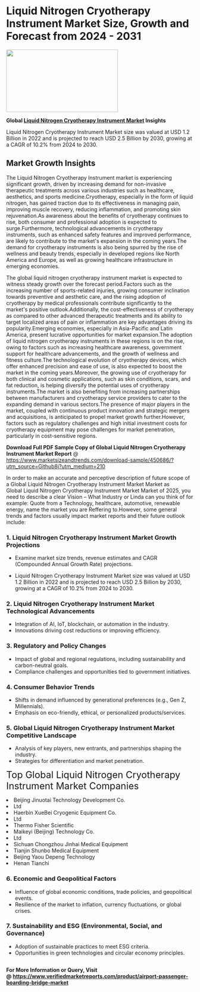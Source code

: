<H1>Liquid Nitrogen Cryotherapy Instrument Market Size, Growth and Forecast from 2024 - 2031</H1><img class="aligncenter size-medium wp-image-584254" src="https://thirdeyenews.in/wp-content/uploads/2024/09/Global-Market-Research-300x168.jpeg" alt="" width="300" height="168" /><p><strong>Global&nbsp;<a href="https://www.marketsizeandtrends.com/download-sample/450686/?utm_source=Github8j?utm_medium=210">Liquid Nitrogen Cryotherapy Instrument Market</a> Insights</strong></p><p>Liquid Nitrogen Cryotherapy Instrument Market size was valued at USD 1.2 Billion in 2022 and is projected to reach USD 2.5 Billion by 2030, growing at a CAGR of 10.2% from 2024 to 2030.</p><p><h2>Market Growth Insights</h2> The Liquid Nitrogen Cryotherapy Instrument market is experiencing significant growth, driven by increasing demand for non-invasive therapeutic treatments across various industries such as healthcare, aesthetics, and sports medicine.Cryotherapy, especially in the form of liquid nitrogen, has gained traction due to its effectiveness in managing pain, improving muscle recovery, reducing inflammation, and promoting skin rejuvenation.As awareness about the benefits of cryotherapy continues to rise, both consumer and professional adoption is expected to surge.Furthermore, technological advancements in cryotherapy instruments, such as enhanced safety features and improved performance, are likely to contribute to the market's expansion in the coming years.The demand for cryotherapy instruments is also being spurred by the rise of wellness and beauty trends, especially in developed regions like North America and Europe, as well as growing healthcare infrastructure in emerging economies.<p>The global liquid nitrogen cryotherapy instrument market is expected to witness steady growth over the forecast period.Factors such as the increasing number of sports-related injuries, growing consumer inclination towards preventive and aesthetic care, and the rising adoption of cryotherapy by medical professionals contribute significantly to the market's positive outlook.Additionally, the cost-effectiveness of cryotherapy as compared to other advanced therapeutic treatments and its ability to target localized areas of pain or inflammation are key advantages driving its popularity.Emerging economies, especially in Asia-Pacific and Latin America, present lucrative opportunities for market expansion.The adoption of liquid nitrogen cryotherapy instruments in these regions is on the rise, owing to factors such as increasing healthcare awareness, government support for healthcare advancements, and the growth of wellness and fitness culture.The technological evolution of cryotherapy devices, which offer enhanced precision and ease of use, is also expected to boost the market in the coming years.Moreover, the growing use of cryotherapy for both clinical and cosmetic applications, such as skin conditions, scars, and fat reduction, is helping diversify the potential uses of cryotherapy instruments.The market is also benefiting from increasing partnerships between manufacturers and cryotherapy service providers to cater to the expanding demand in various sectors.The presence of major players in the market, coupled with continuous product innovation and strategic mergers and acquisitions, is anticipated to propel market growth further.However, factors such as regulatory challenges and high initial investment costs for cryotherapy equipment may pose challenges for market penetration, particularly in cost-sensitive regions.<p><span class=""><strong>Download Full PDF Sample Copy of Global Liquid Nitrogen Cryotherapy Instrument Market Report</strong> @ <a href="https://www.marketsizeandtrends.com/download-sample/450686/?utm_source=Github8j?utm_medium=210" target="_blank">https://www.marketsizeandtrends.com/download-sample/450686/?utm_source=Github8j?utm_medium=210</a></span></p><p>In order to make an accurate and perceptive description of future scope of a Global&nbsp;Liquid Nitrogen Cryotherapy Instrument Market Market as Global&nbsp;Liquid Nitrogen Cryotherapy Instrument Market Market of 2025, you need to describe a clear Vision &ndash; What Industry or Linda can you think of for example: Quote from a Technology, healthcare, automotive, renewable energy, name the market you are Reffering to.However, some general trends and factors usually impact market reports and their future outlook include:</p><h3>1.&nbsp;<strong>Liquid Nitrogen Cryotherapy Instrument Market Growth Projections</strong></h3><ul><li>Examine market size trends, revenue estimates and CAGR (Compounded Annual Growth Rate) projections.</li><li><p>Liquid Nitrogen Cryotherapy Instrument Market size was valued at USD 1.2 Billion in 2022 and is projected to reach USD 2.5 Billion by 2030, growing at a CAGR of 10.2% from 2024 to 2030.</p></li></ul><h3>2.&nbsp;<strong>Liquid Nitrogen Cryotherapy Instrument Market Technological Advancements</strong></h3><ul><li>Integration of AI, IoT, blockchain, or automation in the industry.</li><li>Innovations driving cost reductions or improving efficiency.</li></ul><h3>3.&nbsp;<strong>Regulatory and Policy Changes</strong></h3><ul><li>Impact of global and regional regulations, including sustainability and carbon-neutral goals.</li><li>Compliance challenges and opportunities tied to government initiatives.</li></ul><h3>4.&nbsp;<strong>Consumer Behavior Trends</strong></h3><ul><li>Shifts in demand influenced by generational preferences (e.g., Gen Z, Millennials).</li><li>Emphasis on eco-friendly, ethical, or personalized products/services.</li></ul><h3>5.&nbsp;<strong>Global Liquid Nitrogen Cryotherapy Instrument Market Competitive Landscape</strong></h3><ul><li>Analysis of key players, new entrants, and partnerships shaping the industry.</li><li>Strategies for differentiation and market penetration.</li></ul><p data-pm-slice="1 1 []"><span style="color: inherit; font-family: inherit; font-size: 25px;">Top Global Liquid Nitrogen Cryotherapy Instrument Market Companies</span></p><div class="" data-test-id=""><p><li>Beijing Jinuotai Technology Development Co.</li><li> Ltd</li><li> Haerbin XueBei Cryogenic Equipment Co.</li><li> Ltd</li><li> Thermo Fisher Scientific</li><li> Maikeyi (Beijing) Technology Co.</li><li> Ltd</li><li> Sichuan Chongzhou Jinhai Medical Equipment</li><li> Tianjin Shunbo Medical Equipment</li><li> Beijing Yaou Depeng Technology</li><li> Henan Tianchi</li></p></div><h3>6.&nbsp;<strong>Economic and Geopolitical Factors</strong></h3><ul><li>Influence of global economic conditions, trade policies, and geopolitical events.</li><li>Resilience of the market to inflation, currency fluctuations, or global crises.</li></ul><h3>7.&nbsp;<strong>Sustainability and ESG (Environmental, Social, and Governance)</strong></h3><ul><li>Adoption of sustainable practices to meet ESG criteria.</li><li>Opportunities in green technologies and circular economy principles.</li></ul><h2><strong style="font-size: 14px;">For More Information or Query, Visit @&nbsp;</strong><a style="background-color: #ffffff; font-size: 14px;" href="https://www.marketsizeandtrends.com/report/liquid-nitrogen-cryotherapy-instrument-market/" target="_blank">https://www.verifiedmarketreports.com/product/airport-passenger-boarding-bridge-market</a></h2>